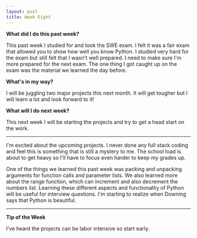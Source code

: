 ```yaml
---
layout: post
title: Week Eight
---
```

<b>What did I do this past week?</b><br>
<p>This past week I studied for and took the SWE exam. I felt it was a fair exam that allowed you to show how well you know Python. I studied very hard for the exam but still felt that I wasn't well prepared. I need to make sure I'm more prepared for the next exam. The one thing I got caught up on the exam was the material we learned the day before. </p>

<b>What's in my way?</b><br>
<p>I will be juggling two major projects this next month. It will get tougher but I will learn a lot and look forward to it! </p>

<b>What will I do next week?</b><br>
<p>This next week I will be starting the projects and try to get a head start on the work. </p>

<hr>

<p>I'm excited about the upcoming projects. I never done any full stack coding and feel this is something that is still a mystery to me. The school load is about to get heavy so I'll have to focus even harder to keep my grades up. </p>

<p>One of the things we learned this past week was packing and unpacking arguments for function calls and parameter lists. We also learned more about the range function, which can increment and also decrement the numbers list. Learning these different aspects and functionality of Python will be useful for interview questions. I'm starting to realize when Downing says that Python is beautiful.</p>

<p></p>

<hr>

<b>Tip of the Week</b><br>
<p>I've heard the projects can be labor intensive so start early. </p>
